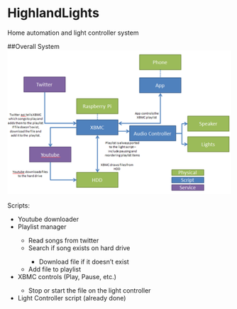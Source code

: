 # HighlandLights
Home automation and light controller system

##Overall System
![System layout](overview.png?raw=true "System Layout")
<p>
Scripts:<br>
<ul>
<li>Youtube downloader</li>
<li>Playlist manager</li><ul>
<li>Read songs from twitter</li>
<li>Search if song exists on hard drive</li><ul>
<li>Download file if it doesn’t exist</li></ul>
<li>Add file to playlist</li></ul>
<li>XBMC controls (Play, Pause, etc.)</li><ul>
<li>Stop or start the file on the light controller</li></ul>
<li>Light Controller script (already done)</li>
</ul>